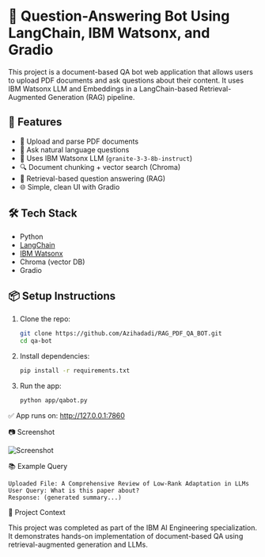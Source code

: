 # 📄 Question-Answering Bot Using LangChain, IBM Watsonx, and Gradio

This project is a document-based QA bot web application that allows users to upload PDF documents and ask questions about their content. It uses IBM Watsonx LLM and Embeddings in a LangChain-based Retrieval-Augmented Generation (RAG) pipeline.

## 🚀 Features

- 📄 Upload and parse PDF documents
- 🤖 Ask natural language questions
- 🧠 Uses IBM Watsonx LLM (`granite-3-3-8b-instruct`)
- 🔍 Document chunking + vector search (Chroma)
- 🎯 Retrieval-based question answering (RAG)
- 🌐 Simple, clean UI with Gradio

## 🛠️ Tech Stack

- Python
- [LangChain](https://www.langchain.com/)
- [IBM Watsonx](https://www.ibm.com/products/watsonx)
- Chroma (vector DB)
- Gradio

## 📦 Setup Instructions

1. Clone the repo:
   ```bash
   git clone https://github.com/Azihadadi/RAG_PDF_QA_BOT.git
   cd qa-bot

2. Install dependencies:
   ```bash
   pip install -r requirements.txt
3. Run the app:
   ```bash
   python app/qabot.py

✅ App runs on: http://127.0.0.1:7860

📷 Screenshot

![Screenshot](assets/QA_bot.jpg)

📚 Example Query

    Uploaded File: A Comprehensive Review of Low-Rank Adaptation in LLMs
    User Query: What is this paper about?
    Response: (generated summary...)

📌 Project Context

This project was completed as part of the IBM AI Engineering specialization. It demonstrates hands-on implementation of document-based QA using retrieval-augmented generation and LLMs.


   

